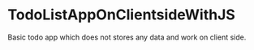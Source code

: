 # TodoListAppOnClientsideWithJS
Basic todo app which does not stores any data and work on client side.
